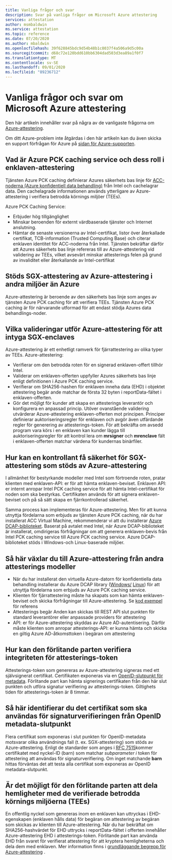 ```yaml
---
title: Vanliga frågor och svar
description: Svar på vanliga frågor om Microsoft Azure attestering
services: attestation
author: msmbaldwin
ms.service: attestation
ms.topic: reference
ms.date: 07/20/2020
ms.author: mbaldwin
ms.openlocfilehash: 39f628845bdc9d54b48b1c8037f4a506a9d5c00a
ms.sourcegitcommit: d68c72e120bdd610bb6304dad503d3ea89a1f0f7
ms.translationtype: MT
ms.contentlocale: sv-SE
ms.lasthandoff: 09/01/2020
ms.locfileid: "89236712"
---
```

# <a name="frequently-asked-questions-for-microsoft-azure-attestation"></a>Vanliga frågor och svar om Microsoft Azure attestering

Den här artikeln innehåller svar på några av de vanligaste frågorna om [Azure-attestering](overview.md).

Om ditt Azure-problem inte åtgärdas i den här artikeln kan du även skicka en support förfrågan för Azure på [sidan för Azure-supporten](https://azure.microsoft.com/support/options/).

## <a name="what-is-azure-pck-caching-service-and-its-role-in-enclave-attestation"></a>Vad är Azure PCK caching service och dess roll i enklaven-attestering

Tjänsten Azure PCK caching definierar Azures säkerhets bas linje för [ACC-noderna (Azure konfidentiell data behandling)](../confidential-computing/overview.md) från Intel och cachelagrar data. Den cachelagrade informationen används ytterligare av Azure-attestering i verifiera betrodda körnings miljöer (TEEs).  

Azure PCK Caching Service:
   - Erbjuder hög tillgänglighet 
   - Minskar beroenden för externt värdbaserade tjänster och Internet anslutning.
   - Hämtar de senaste versionerna av Intel-certifikat, listor över återkallade certifikat, TCB-information (Trusted Computing Base) och citerar enklaven identitet för ACC-noderna från Intel. Tjänsten bekräftar därför att Azures säkerhets bas linje refereras till av Azure-attestering vid validering av TEEs, vilket avsevärt minskar attesterings felen på grund av invaliditet eller återkallande av Intel-certifikat  

## <a name="is-sgx-attestation-supported-by-azure-attestation-in-non-azure-environments"></a>Stöds SGX-attestering av Azure-attestering i andra miljöer än Azure

Azure-attestering är beroende av den säkerhets bas linje som anges av tjänsten Azure PCK caching för att verifiera TEEs. Tjänsten Azure PCK caching är för närvarande utformad för att endast stödja Azures data behandlings-noder. 

## <a name="what-validations-does-azure-attestation-perform-for-attesting-sgx-enclaves"></a>Vilka valideringar utför Azure-attestering för att intyga SGX-enclaves

Azure-attestering är ett enhetligt ramverk för fjärrattestering av olika typer av TEEs. Azure-attestering:

   - Verifierar om den betrodda roten för en signerad enklaven-offert tillhör Intel.
   - Validerar om enklaven-offerten uppfyller Azures säkerhets bas linje enligt definitionen i Azure PCK caching service.
   - Verifierar om SHA256-hashen för enklaven inneha data (EHD) i objektet attestering begär ande matchar de första 32 byten i reportData-fältet i enklaven-offerten.
   - Gör det möjligt för kunder att skapa en attesterings leverantör och konfigurera en anpassad princip. Utöver ovanstående validering utvärderar Azure-attestering enklaven-offerten mot principen. Principer definierar auktoriseringsregler för enklaven och avgör även utfärdande regler för generering av attesterings-token. För att bekräfta om avsedd program vara körs i en enklaven kan kunder lägga till auktoriseringsregler för att kontrol lera om **mrsigner** och **mrenclave** fält i enklaven-offerten matchar värdena för kundernas binärfiler.

## <a name="how-can-a-verifier-obtain-the-collateral-for-sgx-attestation-supported-by-azure-attestation"></a>Hur kan en kontrollant få säkerhet för SGX-attestering som stöds av Azure-attestering

I allmänhet för bestyrkande modeller med Intel som förtroende roten, pratar klienten med enklaven-API: er för att hämta enklaven-beviset. Enklaven API: er internt anropar Intel PCK caching service för att hämta Intel-certifikat för noden som ska bestyrkas. Certifikaten används för att signera enklaven-beviset och på så sätt skapa en fjärrkontrollerad säkerhet.  

Samma process kan implementeras för Azure-attestering. Men för att kunna utnyttja fördelarna som erbjuds av tjänsten Azure PCK caching, när du har installerat ACC Virtual Machine, rekommenderar vi att du installerar [Azure DCAP-biblioteket](https://www.nuget.org/packages/Microsoft.Azure.DCAP). Baserat på avtalet med Intel, när Azure DCAP-biblioteket är installerat, omdirigeras förfrågningar om att generera enklaven-bevis från Intel PCK caching service till Azure PCK caching service. Azure DCAP-biblioteket stöds i Windows-och Linux-baserade miljöer.

## <a name="how-to-shift-to-azure-attestation-from-other-attestation-models"></a>Så här växlar du till Azure-attestering från andra attesterings modeller

- När du har installerat den virtuella Azure-datorn för konfidentiella data behandling installerar du Azure DCAP library ([Windows/](https://www.nuget.org/packages/Microsoft.Azure.DCAP/) [Linux](https://packages.microsoft.com/ubuntu/18.04/prod/pool/main/a/az-dcap-client/)) för att utnyttja fördelarna som erbjuds av Azure PCK caching service.
- Klienten för fjärrattestering måste ha skapats som kan hämta enklaven-beviset och skicka förfrågningar till Azure-attestering. Se [kod exempel](/samples/browse/?expanded=azure&terms=attestation) för referens 
- Attesterings begär Anden kan skickas till REST API slut punkten för standard leverantörer eller anpassade providers för attestering 
- API: er för Azure-attestering skyddas av Azure AD-autentisering. Därför måste klienten som anropar attesterings-API: er kunna hämta och skicka en giltig Azure AD-åtkomsttoken i begäran om attestering 

## <a name="how-can-the-relying-party-verify-the-integrity-of-attestation-token"></a>Hur kan den förlitande parten verifiera integriteten för attesterings-token

Attesterings-token som genereras av Azure-attestering signeras med ett självsignerat certifikat. Certifikaten exponeras via en [OpenID-slutpunkt för metadata](/rest/api/attestation/metadataconfiguration/get). Förlitande part kan hämta signerings certifikaten från den här slut punkten och utföra signatur verifiering av attesterings-token. Giltighets tiden för attesterings-token är 8 timmar. 

## <a name="how-to-identify-the-certificate-to-be-used-for-signature-verification-from-the-openid-metadata-endpoint"></a>Så här identifierar du det certifikat som ska användas för signaturverifieringen från OpenID metadata-slutpunkt

Flera certifikat som exponeras i slut punkten för OpenID-metadata motsvarar olika användnings fall (t. ex. SGX-attestering) som stöds av Azure-attestering. Enligt de standarder som anges i [RFC 7515](https://tools.ietf.org/html/rfc7515)kommer certifikatet med nyckel-ID (barn) som matchar *subparameter i* token för attestering att användas för signaturverifiering. Om inget matchande **barn** hittas förväntas det att testa alla certifikat som exponeras av OpenID metadata-slutpunkt.

## <a name="is-it-possible-for-the-relying-party-to-share-secrets-with-the-validated-trusted-execution-environments-tees"></a>Är det möjligt för den förlitande parten att dela hemligheter med de verifierade betrodda körnings miljöerna (TEEs)

En offentlig nyckel som genereras inom en enklaven kan uttryckas i EHD-egenskapen (enklaven hålls data) för begäran om attestering av begäran som skickas av klienten till Azure-attestering. När du har bekräftat om SHA256-hashvärdet för EHD uttrycks i reportData-fältet i offerten innehåller Azure-attestering EHD i attesterings-token. Förlitande part kan använda EHD från svaret för verifierat attestering för att kryptera hemligheterna och dela dem med enklaven. Mer information finns i [grundläggande begrepp för Azure-attestering](basic-concepts.md) .
